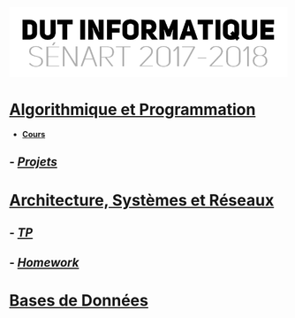 <p align="center"> 
<img src="files/readme.png">
</p>

# [Algorithmique et Programmation](APL/)
- [**Cours**](APL/)
## - [*Projets*](APL/projets/)
# [Architecture, Systèmes et Réseaux](ASR/)
## - [*TP*](ASR/)
## - [*Homework*](ASR/HOMEWORK/)
# [Bases de Données](DB/)
